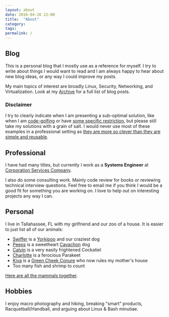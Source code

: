 ```yaml
---
layout: about
date: 2016-04-26 22:00
title:  "About"
category:
tags:
permalink: /
---
```

Blog
------
This is a personal blog that I mostly use as a reference for myself. I try to write about things I would want to read and I am always happy to hear about new blog ideas, or any way I could improve my posts.

My main topics of interest are broadly Linux, Security, Networking, and Virtualization. Look at my [Archive](/archive) for a full list of blog posts.

### Disclaimer

I try to clearly indicate when I am presenting a sub-optimal solution, like when I am [code-golfing](https://codegolf.stackexchange.com/) or have [some specific restriction](https://grayson.sh/blog/fizzbuzz-in-bash-no-modulus), but please still take my solutions with a grain of salt. I would never use most of these examples in a professional setting as [they are more so clever than they are simple and reusable](https://softwareengineering.stackexchange.com/questions/25276/why-is-cleverness-considered-harmful-in-programming-by-some-people/25281).


Professional
-----------------
I have had many titles, but currently I work as a **Systems Engineer** at [Corporation Services Company](https://www.cscglobal.com/cscglobal/home/).

I also do some consulting work. Mainly code review for books or reviewing technical interview questions. Feel free to email me if you think I would be a good fit for something you are working on. I love to help out on interesting projects any way I can.


Personal
------------
I live in Tallahassee, FL with my girlfriend and our zoo of a house. It is easier to just list all of our animals:

 - [Swiffer](../assets/images/swiffer.jpg) is a [Yorkipoo](https://en.wikipedia.org/wiki/Yorkipoo) and our craziest dog
 - [Peeps](../assets/images/peeps2.jpeg) is a sweetheart [Cavachon](http://dogs.lovetoknow.com/wiki/Cavachon) dog
 - [Calvin](../assets/images/calvin.jpg) is a very easily frightened Cockatiel
 - [Charlotte](../assets/images/charlotte.jpeg) is a ferocious Parakeet
 - [Kiva](../assets/images/kiva.jpeg) is a [Green Cheek Conure](https://en.wikipedia.org/wiki/Green-cheeked_parakeet) who now rules my mother's house
 - Too many fish and shrimp to count

[Here are all the mammals together](../assets/images/family.jpeg).

Hobbies
-----------
I enjoy macro photography and hiking, breaking "smart" products, Racquetball/Handball, and arguing about Linux & Bash minutiae.
